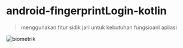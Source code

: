 # android-fingerprintLogin-kotlin
> menggunakan fitur sidik jari untuk kebutuhan fungsioanl apliasi  

![biometrik](https://user-images.githubusercontent.com/53375007/129353092-0150b7e5-ebc7-4351-9336-2fdf3bd2c00f.PNG)
